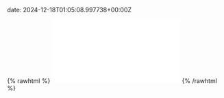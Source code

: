 date: 2024-12-18T01:05:08.997738+00:00Z


{% rawhtml %}
<embed src="./hidewall.io-http.html" type="text/html">
{% /rawhtml %}
